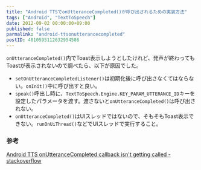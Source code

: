 ```yaml
---
title: "Android TTSでonUtteranceCompleted()が呼び出されるための実装方法"
tags: ["Android", "TextToSpeech"]
date: 2012-09-02 00:00:00+09:00
published: false
parmalink: "android-ttsonutterancecompleted"
postID: 4810595112632954586
---
```


`onUtteranceCompleted()`内でToast表示しようとしたけれど、発声が終わってもToastが表示されないので調べたら、以下が原因でした。

- `setOnUtteranceCompletedListener()`は初期化後に呼び出さなくてはならない。`onInit()`中に呼び出すと良い。
- `speak()`呼出し時に、`TextToSpeech.Engine.KEY_PARAM_UTTERANCE_ID`キーを設定したパラメータを渡す。渡さないと`onUtteranceCompleted()`は呼び出されない。
- `onUtteranceCompleted()`はUIスレッドではないので、そもそもToast表示できない。`runOnUiThread()`などでUIスレッドで実行すること。

### 参考

[Android TTS onUtteranceCompleted callback isn't getting called - stackoverflow](http://stackoverflow.com/questions/4652969/android-tts-onutterancecompleted-callback-isnt-getting-called)
